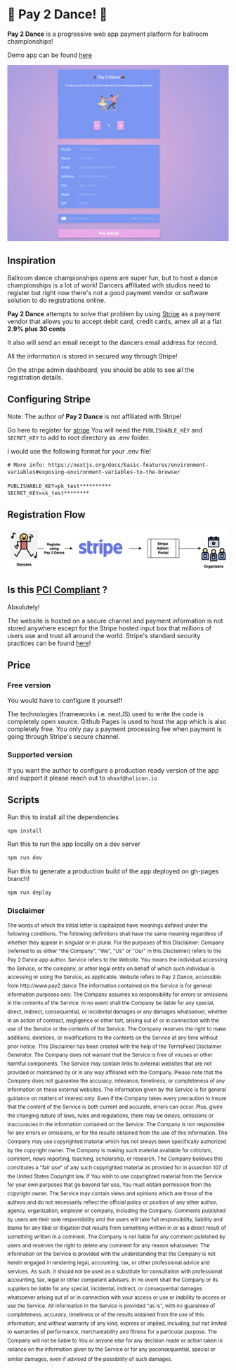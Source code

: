 # 🕺 Pay 2 Dance! 💃

**Pay 2 Dance** is a progressive web app payment platform for ballroom championships!

Demo app can be found [here](https://www.pay2.dance)

![AppScreenshot](./Pay2DanceApp.png)

## Inspiration

Ballroom dance championships opens are super fun, but to host a dance championships is a lot of work! Dancers affiliated with studios need to register but right now there's not a good payment vendor or software solution to do registrations online.

**Pay 2 Dance** attempts to solve that problem by using [Stripe](https://stripe.com/) as a payment vendor that allows you to accept debit card, credit cards, amex all at a flat **2.9% plus 30 cents**

It also will send an email receipt to the dancers email address for record.

All the information is stored in secured way through Stripe!

On the stripe admin dashboard, you should be able to see all the registration details.

## Configuring Stripe

Note: The author of **Pay 2 Dance** is not affiliated with Stripe!

Go here to register for [stripe](https://dashboard.stripe.com/)
You will need the `PUBLISHABLE_KEY` and `SECRET_KEY` to add to root directory as .env folder.

I would use the following format for your .env file!

```
# More info: https://nextjs.org/docs/basic-features/environment-variables#exposing-environment-variables-to-the-browser

PUBLISHABLE_KEY=pk_test**********
SECRET_KEY=sk_test********
```

## Registration Flow

![Flow](./Pay2DanceFlow.png)

## Is this [PCI Compliant](https://en.wikipedia.org/wiki/Payment_Card_Industry_Data_Security_Standard) ?

Absolutely!

The website is hosted on a secure channel and payment information is not stored anywhere except for the Stripe hosted input box that millions of users use and trust all around the world. Stripe's standard security practices can be found [here](https://stripe.com/docs/security/stripe)!

## Price

### Free version
You would have to configure it yourself!

The technologies (frameworks i.e. nextJS) used to write the code is completely open source.
Github Pages is used to host the app which is also completely free.
You only pay a payment processing fee when payment is going through Stripe's secure channel.

### Supported version
If you want the author to configure a production ready version of the app and support it please reach out to `ahnaf@halicon.io`

## Scripts

Run this to install all the dependencies

```bash
npm install
```

Run this to run the app locally on a dev server

```bash
npm run dev
```

Run this to generate a production build of the app deployed on gh-pages branch!

```bash
npm run deploy
```


### Disclaimer

<sup>
The words of which the initial letter is capitalized have meanings defined under the following conditions. The following definitions shall have the same meaning regardless of whether they appear in singular or in plural. For the purposes of this Disclaimer: Company (referred to as either "the Company", "We", "Us" or "Our" in this Disclaimer) refers to the Pay 2 Dance app author. Service refers to the Website. You means the individual accessing the Service, or the company, or other legal entity on behalf of which such individual is accessing or using the Service, as applicable. Website refers to Pay 2 Dance, accessible from http://www.pay2.dance The information contained on the Service is for general information purposes only. The Company assumes no responsibility for errors or omissions in the contents of the Service. In no event shall the Company be liable for any special, direct, indirect, consequential, or incidental damages or any damages whatsoever, whether in an action of contract, negligence or other tort, arising out of or in connection with the use of the Service or the contents of the Service. The Company reserves the right to make additions, deletions, or modifications to the contents on the Service at any time without prior notice. This Disclaimer has been created with the help of the TermsFeed Disclaimer Generator. The Company does not warrant that the Service is free of viruses or other harmful components. The Service may contain links to external websites that are not provided or maintained by or in any way affiliated with the Company. Please note that the Company does not guarantee the accuracy, relevance, timeliness, or completeness of any information on these external websites. The information given by the Service is for general guidance on matters of interest only. Even if the Company takes every precaution to insure that the content of the Service is both current and accurate, errors can occur. Plus, given the changing nature of laws, rules and regulations, there may be delays, omissions or inaccuracies in the information contained on the Service. The Company is not responsible for any errors or omissions, or for the results obtained from the use of this information. The Company may use copyrighted material which has not always been specifically authorized by the copyright owner. The Company is making such material available for criticism, comment, news reporting, teaching, scholarship, or research. The Company believes this constitutes a "fair use" of any such copyrighted material as provided for in assection 107 of the United States Copyright law. If You wish to use copyrighted material from the Service for your own purposes that go beyond fair use, You must obtain permission from the copyright owner. The Service may contain views and opinions which are those of the authors and do not necessarily reflect the official policy or position of any other author, agency, organization, employer or company, including the Company. Comments published by users are their sole responsibility and the users will take full responsibility, liability and blame for any libel or litigation that results from something written in or as a direct result of something written in a comment. The Company is not liable for any comment published by users and reserves the right to delete any comment for any reason whatsoever. The information on the Service is provided with the understanding that the Company is not herein engaged in rendering legal, accounting, tax, or other professional advice and services. As such, it should not be used as a substitute for consultation with professional accounting, tax, legal or other competent advisers. In no event shall the Company or its suppliers be liable for any special, incidental, indirect, or consequential damages whatsoever arising out of or in connection with your access or use or inability to access or use the Service. All information in the Service is provided "as is", with no guarantee of completeness, accuracy, timeliness or of the results obtained from the use of this information, and without warranty of any kind, express or implied, including, but not limited to warranties of performance, merchantability and fitness for a particular purpose. The Company will not be liable to You or anyone else for any decision made or action taken in reliance on the information given by the Service or for any paconsequential, special or similar damages, even if advised of the possibility of such damages.
<sup>


